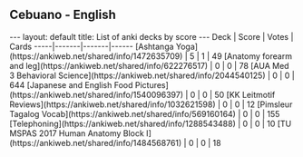 <h2>Cebuano  -  English</h2>
---
layout: default
title: List of anki decks by score
---
Deck | Score | Votes | Cards
-----|-------|-------|------
[Ashtanga Yoga](https://ankiweb.net/shared/info/1472635709) | 5 | 1 | 49
[Anatomy forearm and leg](https://ankiweb.net/shared/info/622276517) | 0 | 0 | 78
[AUA Med 3 Behavioral Science](https://ankiweb.net/shared/info/2044540125) | 0 | 0 | 644
[Japanese and English Food Pictures](https://ankiweb.net/shared/info/1540096397) | 0 | 0 | 50
[KK Leitmotif Reviews](https://ankiweb.net/shared/info/1032621598) | 0 | 0 | 12
[Pimsleur Tagalog Vocab](https://ankiweb.net/shared/info/569160164) | 0 | 0 | 155
[Telephoning](https://ankiweb.net/shared/info/1288543488) | 0 | 0 | 10
[TU MSPAS 2017 Human Anatomy Block I](https://ankiweb.net/shared/info/1484568761) | 0 | 0 | 18
